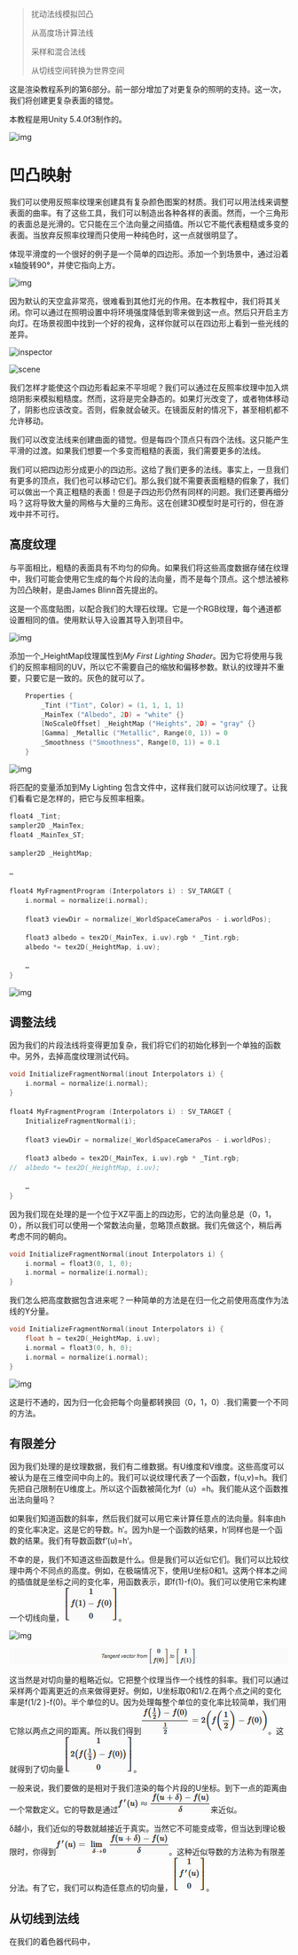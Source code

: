 > 扰动法线模拟凹凸
>
> 从高度场计算法线
>
> 采样和混合法线
>
> 从切线空间转换为世界空间

这是渲染教程系列的第6部分。前一部分增加了对更复杂的照明的支持。这一次，我们将创建更复杂表面的错觉。

本教程是用Unity 5.4.0f3制作的。

![img](https://catlikecoding.com/unity/tutorials/rendering/part-6/tutorial-image.jpg)

# 凹凸映射

我们可以使用反照率纹理来创建具有复杂颜色图案的材质。我们可以用法线来调整表面的曲率。有了这些工具，我们可以制造出各种各样的表面。然而，一个三角形的表面总是光滑的。它只能在三个法向量之间插值。所以它不能代表粗糙或多变的表面。当放弃反照率纹理而只使用一种纯色时，这一点就很明显了。

体现平滑度的一个很好的例子是一个简单的四边形。添加一个到场景中，通过沿着x轴旋转90°，并使它指向上方。

![img](https://catlikecoding.com/unity/tutorials/rendering/part-6/bump-mapping/flat.png)

因为默认的天空盒非常亮，很难看到其他灯光的作用。在本教程中，我们将其关闭。你可以通过在照明设置中将环境强度降低到零来做到这一点。然后只开启主方向灯。在场景视图中找到一个好的视角，这样你就可以在四边形上看到一些光线的差异。

![inspector](https://catlikecoding.com/unity/tutorials/rendering/part-6/bump-mapping/ambient-intensity.png)

![scene](https://catlikecoding.com/unity/tutorials/rendering/part-6/bump-mapping/no-ambient.png)

我们怎样才能使这个四边形看起来不平坦呢？我们可以通过在反照率纹理中加入烘焙阴影来模拟粗糙度。然而，这将是完全静态的。如果灯光改变了，或者物体移动了，阴影也应该改变。否则，假象就会破灭。在镜面反射的情况下，甚至相机都不允许移动。

我们可以改变法线来创建曲面的错觉。但是每四个顶点只有四个法线。这只能产生平滑的过渡。如果我们想要一个多变而粗糙的表面，我们需要更多的法线。

我们可以把四边形分成更小的四边形。这给了我们更多的法线。事实上，一旦我们有更多的顶点，我们也可以移动它们。那么我们就不需要表面粗糙的假象了，我们可以做出一个真正粗糙的表面！但是子四边形仍然有同样的问题。我们还要再细分吗？这将导致大量的网格与大量的三角形。这在创建3D模型时是可行的，但在游戏中并不可行。

## 高度纹理

与平面相比，粗糙的表面具有不均匀的仰角。如果我们将这些高度数据存储在纹理中，我们可能会使用它生成的每个片段的法向量，而不是每个顶点。这个想法被称为凹凸映射，是由James Blinn首先提出的。

这是一个高度贴图，以配合我们的大理石纹理。它是一个RGB纹理，每个通道都设置相同的值。使用默认导入设置其导入到项目中。

![img](https://catlikecoding.com/unity/tutorials/rendering/part-6/bump-mapping/marble-heights.png)

添加一个_HeightMap纹理属性到*My First Lighting Shader*。因为它将使用与我们的反照率相同的UV，所以它不需要自己的缩放和偏移参数。默认的纹理并不重要，只要它是一致的。灰色的就可以了。

```c
	Properties {
		_Tint ("Tint", Color) = (1, 1, 1, 1)
		_MainTex ("Albedo", 2D) = "white" {}
		[NoScaleOffset] _HeightMap ("Heights", 2D) = "gray" {}
		[Gamma] _Metallic ("Metallic", Range(0, 1)) = 0
		_Smoothness ("Smoothness", Range(0, 1)) = 0.1
	}
```

![img](https://catlikecoding.com/unity/tutorials/rendering/part-6/bump-mapping/heights-inspector.png)

将匹配的变量添加到My Lighting 包含文件中，这样我们就可以访问纹理了。让我们看看它是怎样的，把它与反照率相乘。

```c
float4 _Tint;
sampler2D _MainTex;
float4 _MainTex_ST;

sampler2D _HeightMap;

…

float4 MyFragmentProgram (Interpolators i) : SV_TARGET {
	i.normal = normalize(i.normal);

	float3 viewDir = normalize(_WorldSpaceCameraPos - i.worldPos);

	float3 albedo = tex2D(_MainTex, i.uv).rgb * _Tint.rgb;
	albedo *= tex2D(_HeightMap, i.uv);

	…
}
```

![img](https://catlikecoding.com/unity/tutorials/rendering/part-6/bump-mapping/height-as-color.png)

## 调整法线

因为我们的片段法线将变得更加复杂，我们将它们的初始化移到一个单独的函数中。另外，去掉高度纹理测试代码。

```c
void InitializeFragmentNormal(inout Interpolators i) {
	i.normal = normalize(i.normal);
}

float4 MyFragmentProgram (Interpolators i) : SV_TARGET {
	InitializeFragmentNormal(i);

	float3 viewDir = normalize(_WorldSpaceCameraPos - i.worldPos);

	float3 albedo = tex2D(_MainTex, i.uv).rgb * _Tint.rgb;
//	albedo *= tex2D(_HeightMap, i.uv);

	…
}
```

因为我们现在处理的是一个位于XZ平面上的四边形，它的法向量总是（0，1，0），所以我们可以使用一个常数法向量，忽略顶点数据。我们先做这个，稍后再考虑不同的朝向。

```c
void InitializeFragmentNormal(inout Interpolators i) {
	i.normal = float3(0, 1, 0);
	i.normal = normalize(i.normal);
}
```

我们怎么把高度数据包含进来呢？一种简单的方法是在归一化之前使用高度作为法线的Y分量。

```c
void InitializeFragmentNormal(inout Interpolators i) {
	float h = tex2D(_HeightMap, i.uv);
	i.normal = float3(0, h, 0);
	i.normal = normalize(i.normal);
}
```

![img](https://catlikecoding.com/unity/tutorials/rendering/part-6/bump-mapping/height-as-normal.png)

这是行不通的，因为归一化会把每个向量都转换回（0，1，0）.我们需要一个不同的方法。

## 有限差分

因为我们处理的是纹理数据，我们有二维数据。有U维度和V维度。这些高度可以被认为是在三维空间中向上的。我们可以说纹理代表了一个函数，f(u,v)=h。我们先把自己限制在U维度上。所以这个函数被简化为f（u）=h。我们能从这个函数推出法向量吗？

如果我们知道函数的斜率，然后我们就可以用它来计算任意点的法向量。斜率由h的变化率决定。这是它的导数。h′。因为h是一个函数的结果，h‘同样也是一个函数的结果。我们有导数函数f’(u)=h‘。

不幸的是，我们不知道这些函数是什么。但是我们可以近似它们。我们可以比较纹理中两个不同点的高度。例如，在极端情况下，使用U坐标0和1。这两个样本之间的插值就是坐标之间的变化率，用函数表示，即f(1)-f(0)。我们可以使用它来构建一个切线向量，![1574845121482](1574845121482.png)。

![img](https://catlikecoding.com/unity/tutorials/rendering/part-6/bump-mapping/tangent-diagram.png)

![1574845208030](1574845208030.png)

这当然是对切向量的粗略近似。它把整个纹理当作一个线性的斜率。我们可以通过采样两个距离更近的点来做得更好。例如，U坐标取0和1/2.在两个点之间的变化率是f(1/2 )-f(0)。半个单位的U。因为处理每整个单位的变化率比较简单，我们用它除以两点之间的距离。所以我们得到![1574847363057](1574847363057.png)。这就得到了切向量![1574847393342](1574847393342.png)。

一般来说，我们要做的是相对于我们渲染的每个片段的U坐标。到下一点的距离由一个常数定义。它的导数是通过![1574849122811](1574849122811.png)来近似。

δ越小，我们近似的导数就越接近于真实。当然它不可能变成零，但当达到理论极限时，你得到![1574849339141](1574849339141.png)。这种近似导数的方法称为有限差分法。有了它，我们可以构造任意点的切向量，![1574850029282](1574850029282.png)。

## 从切线到法线

在我们的着色器代码中，